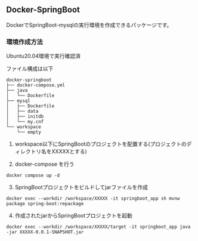 Docker-SpringBoot
------------

DockerでSpringBoot-mysqlの実行環境を作成できるパッケージです。

### 環境作成方法

Ubuntu20.04環境で実行確認済

ファイル構成は以下
```
docker-springboot
├── docker-compose.yml
├── java
│   └── Dockerfile
├── mysql
│   ├── Dockerfile
│   ├── data
│   ├── initdb
│   └── my.cnf
└── workspace
    └── empty
```

1. workspace以下にSpringBootのプロジェクトを配置する(プロジェクトのディレクトリ名をXXXXXとする)

2. docker-compose を行う
```
docker compose up -d
```

3. SpringBootプロジェクトをビルドしてjarファイルを作成
```
docker exec --workdir /workspace/XXXXX -it springboot_app sh mvnw package spring-boot:repackage
```

4. 作成されたjarからSpringBootプロジェクトを起動
```
docker exec --workdir /workspace/XXXXX/target -it springboot_app java -jar XXXXX-0.0.1-SNAPSHOT.jar
```
